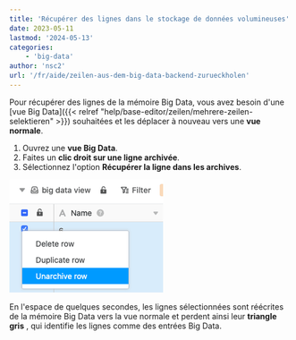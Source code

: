```yaml
---
title: 'Récupérer des lignes dans le stockage de données volumineuses'
date: 2023-05-11
lastmod: '2024-05-13'
categories:
    - 'big-data'
author: 'nsc2'
url: '/fr/aide/zeilen-aus-dem-big-data-backend-zurueckholen'
---
```


Pour récupérer des lignes de la mémoire Big Data, vous avez besoin d'une [vue Big Data]({{< relref "help/base-editor/zeilen/mehrere-zeilen-selektieren" >}}) souhaitées et les déplacer à nouveau vers une **vue normale**.

1. Ouvrez une **vue Big Data**.
2. Faites un **clic droit sur une ligne archivée**.
3. Sélectionnez l'option **Récupérer la ligne dans les archives**.

![Récupérer des entrées dans le backend Big Data](images/unarchive-rows-out-of-the-big-data-backend.png)

En l'espace de quelques secondes, les lignes sélectionnées sont réécrites de la mémoire Big Data vers la vue normale et perdent ainsi leur **triangle gris** , qui identifie les lignes comme des entrées Big Data.
